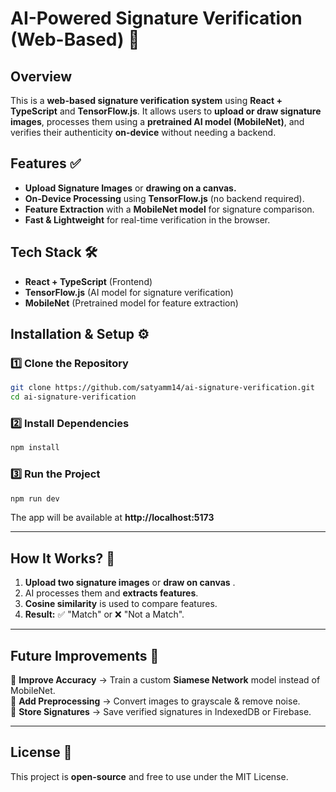 # AI-Powered Signature Verification (Web-Based) 🚀

## Overview

This is a **web-based signature verification system** using **React + TypeScript** and **TensorFlow.js**. It allows users to **upload or draw signature images**, processes them using a **pretrained AI model (MobileNet)**, and verifies their authenticity **on-device** without needing a backend.

## Features ✅

- **Upload Signature Images** or **drawing on a canvas.**
- **On-Device Processing** using **TensorFlow.js** (no backend required).
- **Feature Extraction** with a **MobileNet model** for signature comparison.
- **Fast & Lightweight** for real-time verification in the browser.

## Tech Stack 🛠️

- **React + TypeScript** (Frontend)
- **TensorFlow.js** (AI model for signature verification)
- **MobileNet** (Pretrained model for feature extraction)

## Installation & Setup ⚙️

### 1️⃣ Clone the Repository

```sh
git clone https://github.com/satyamm14/ai-signature-verification.git
cd ai-signature-verification
```

### 2️⃣ Install Dependencies

```sh
npm install
```

### 3️⃣ Run the Project

```sh
npm run dev
```

The app will be available at **http://localhost:5173**

---

## How It Works? 🤔

1. **Upload two signature images** or **draw on canvas** .
2. AI processes them and **extracts features**.
3. **Cosine similarity** is used to compare features.
4. **Result:** ✅ "Match" or ❌ "Not a Match".

---

## Future Improvements 🚀

🔹 **Improve Accuracy** → Train a custom **Siamese Network** model instead of MobileNet.  
🔹 **Add Preprocessing** → Convert images to grayscale & remove noise.  
🔹 **Store Signatures** → Save verified signatures in IndexedDB or Firebase.

---

## License 📜

This project is **open-source** and free to use under the MIT License.
